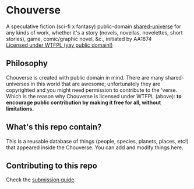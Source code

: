 # Chouverse

A speculative fiction (sci-fi x fantasy) public-domain [shared-universe](https://tvtropes.org/pmwiki/pmwiki.php/Main/SharedUniverse) for any kinds of work, whether it's a story (novels, novellas, novelettes, short stories), game, comic/graphic novel, &c., initiated by AA1874<br>
[Licensed under WTFPL (yay public domain!)](LICENSE)

## Philosophy

Chouverse is created with public domain in mind. There are many shared-universes in this world that are awesome; unfortunately they are copyrighted and you might need permission to contribute to the 'verse. Which is the reason why Chouverse is licensed under WTFPL (above): **to encourage public contribution by making it free for all, without limitations.**

## What's this repo contain?

This is a reusable database of things (people, species, planets, places, etc!) that appeared inside the Chouverse. You can add and modify things here.

## Contributing to this repo
Check the [submission guide](http://github.com/aa1874/chouverse/wiki/Submitting).